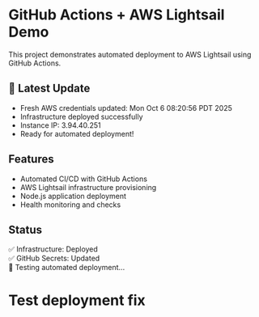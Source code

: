 # GitHub Actions + AWS Lightsail Demo

This project demonstrates automated deployment to AWS Lightsail using GitHub Actions.

## 🚀 Latest Update
- Fresh AWS credentials updated: Mon Oct  6 08:20:56 PDT 2025
- Infrastructure deployed successfully
- Instance IP: 3.94.40.251
- Ready for automated deployment!

## Features
- Automated CI/CD with GitHub Actions
- AWS Lightsail infrastructure provisioning
- Node.js application deployment
- Health monitoring and checks

## Status
✅ Infrastructure: Deployed  
✅ GitHub Secrets: Updated  
🔄 Testing automated deployment...
# Test deployment fix
